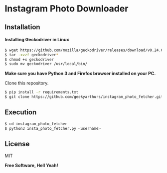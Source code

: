 # Instagram Photo Downloader

## Installation

#### Installing Geckodriver in Linux

```sh
$ wget https://github.com/mozilla/geckodriver/releases/download/v0.24.0/geckodriver-v0.24.0-linux64.tar.gz
$ tar -xvzf geckodriver*
$ chmod +x geckodriver
$ sudo mv geckodriver /usr/local/bin/
```

**Make sure you have Python 3 and Firefox browser installed on your PC.**

Clone this repository.



```sh
$ pip install -r requirements.txt
$ git clone https://github.com/geekyarthurs/instagram_photo_fetcher.git
```
## Execution

```sh
$ cd instagram_photo_fetcher
$ python3 insta_photo_fetcher.py <username>

```

License
----

MIT


**Free Software, Hell Yeah!**

